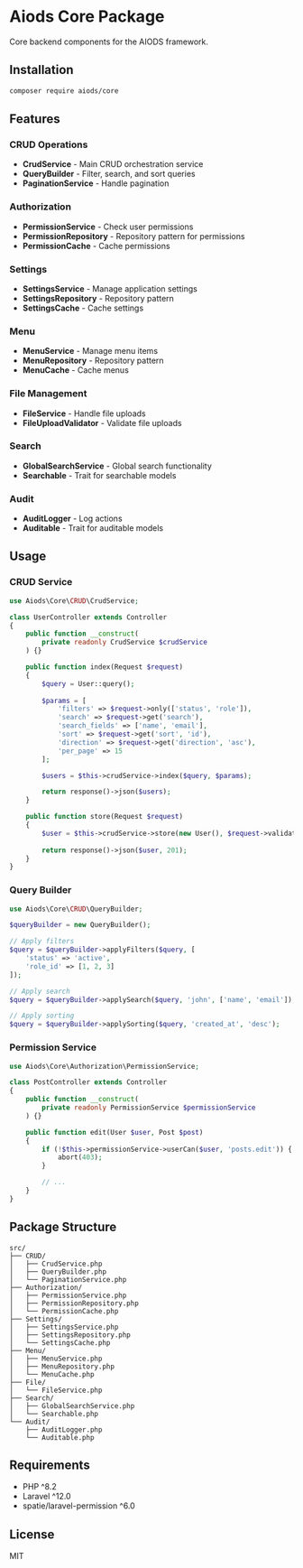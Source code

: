 # Aiods Core Package

Core backend components for the AIODS framework.

## Installation

```bash
composer require aiods/core
```

## Features

### CRUD Operations
- **CrudService** - Main CRUD orchestration service
- **QueryBuilder** - Filter, search, and sort queries
- **PaginationService** - Handle pagination

### Authorization
- **PermissionService** - Check user permissions
- **PermissionRepository** - Repository pattern for permissions
- **PermissionCache** - Cache permissions

### Settings
- **SettingsService** - Manage application settings
- **SettingsRepository** - Repository pattern
- **SettingsCache** - Cache settings

### Menu
- **MenuService** - Manage menu items
- **MenuRepository** - Repository pattern
- **MenuCache** - Cache menus

### File Management
- **FileService** - Handle file uploads
- **FileUploadValidator** - Validate file uploads

### Search
- **GlobalSearchService** - Global search functionality
- **Searchable** - Trait for searchable models

### Audit
- **AuditLogger** - Log actions
- **Auditable** - Trait for auditable models

## Usage

### CRUD Service

```php
use Aiods\Core\CRUD\CrudService;

class UserController extends Controller
{
    public function __construct(
        private readonly CrudService $crudService
    ) {}

    public function index(Request $request)
    {
        $query = User::query();
        
        $params = [
            'filters' => $request->only(['status', 'role']),
            'search' => $request->get('search'),
            'search_fields' => ['name', 'email'],
            'sort' => $request->get('sort', 'id'),
            'direction' => $request->get('direction', 'asc'),
            'per_page' => 15
        ];

        $users = $this->crudService->index($query, $params);

        return response()->json($users);
    }

    public function store(Request $request)
    {
        $user = $this->crudService->store(new User(), $request->validated());
        
        return response()->json($user, 201);
    }
}
```

### Query Builder

```php
use Aiods\Core\CRUD\QueryBuilder;

$queryBuilder = new QueryBuilder();

// Apply filters
$query = $queryBuilder->applyFilters($query, [
    'status' => 'active',
    'role_id' => [1, 2, 3]
]);

// Apply search
$query = $queryBuilder->applySearch($query, 'john', ['name', 'email']);

// Apply sorting
$query = $queryBuilder->applySorting($query, 'created_at', 'desc');
```

### Permission Service

```php
use Aiods\Core\Authorization\PermissionService;

class PostController extends Controller
{
    public function __construct(
        private readonly PermissionService $permissionService
    ) {}

    public function edit(User $user, Post $post)
    {
        if (!$this->permissionService->userCan($user, 'posts.edit')) {
            abort(403);
        }

        // ...
    }
}
```

## Package Structure

```
src/
├── CRUD/
│   ├── CrudService.php
│   ├── QueryBuilder.php
│   └── PaginationService.php
├── Authorization/
│   ├── PermissionService.php
│   ├── PermissionRepository.php
│   └── PermissionCache.php
├── Settings/
│   ├── SettingsService.php
│   ├── SettingsRepository.php
│   └── SettingsCache.php
├── Menu/
│   ├── MenuService.php
│   ├── MenuRepository.php
│   └── MenuCache.php
├── File/
│   └── FileService.php
├── Search/
│   ├── GlobalSearchService.php
│   └── Searchable.php
└── Audit/
    ├── AuditLogger.php
    └── Auditable.php
```

## Requirements

- PHP ^8.2
- Laravel ^12.0
- spatie/laravel-permission ^6.0

## License

MIT

